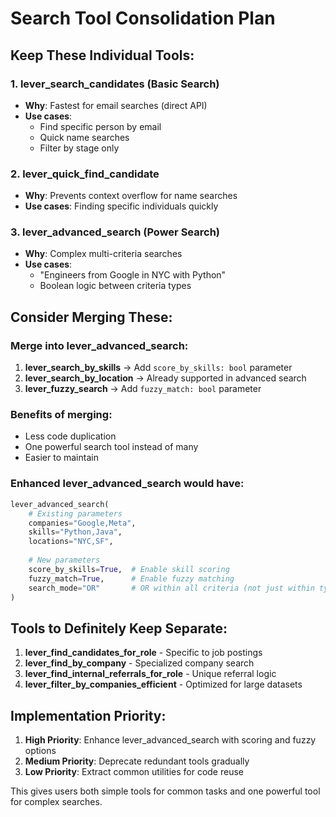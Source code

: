 # Search Tool Consolidation Plan

## Keep These Individual Tools:

### 1. lever_search_candidates (Basic Search)
- **Why**: Fastest for email searches (direct API)
- **Use cases**: 
  - Find specific person by email
  - Quick name searches
  - Filter by stage only

### 2. lever_quick_find_candidate
- **Why**: Prevents context overflow for name searches
- **Use cases**: Finding specific individuals quickly

### 3. lever_advanced_search (Power Search)
- **Why**: Complex multi-criteria searches
- **Use cases**: 
  - "Engineers from Google in NYC with Python"
  - Boolean logic between criteria types

## Consider Merging These:

### Merge into lever_advanced_search:
1. **lever_search_by_skills** → Add `score_by_skills: bool` parameter
2. **lever_search_by_location** → Already supported in advanced search
3. **lever_fuzzy_search** → Add `fuzzy_match: bool` parameter

### Benefits of merging:
- Less code duplication
- One powerful search tool instead of many
- Easier to maintain

### Enhanced lever_advanced_search would have:
```python
lever_advanced_search(
    # Existing parameters
    companies="Google,Meta",
    skills="Python,Java", 
    locations="NYC,SF",
    
    # New parameters
    score_by_skills=True,  # Enable skill scoring
    fuzzy_match=True,      # Enable fuzzy matching
    search_mode="OR"       # OR within all criteria (not just within types)
)
```

## Tools to Definitely Keep Separate:

1. **lever_find_candidates_for_role** - Specific to job postings
2. **lever_find_by_company** - Specialized company search
3. **lever_find_internal_referrals_for_role** - Unique referral logic
4. **lever_filter_by_companies_efficient** - Optimized for large datasets

## Implementation Priority:

1. **High Priority**: Enhance lever_advanced_search with scoring and fuzzy options
2. **Medium Priority**: Deprecate redundant tools gradually
3. **Low Priority**: Extract common utilities for code reuse

This gives users both simple tools for common tasks and one powerful tool for complex searches.